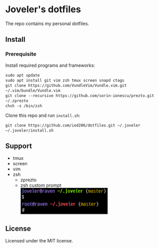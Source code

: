 # Joveler's dotfiles

The repo contains my personal dotfiles.

## Install

### Prerequisite

Install required programs and frameworks: 

```console
sudo apt update
sudo apt install git vim zsh tmux screen snapd ctags
git clone https://github.com/VundleVim/Vundle.vim.git ~/.vim/bundle/Vundle.vim
git clone --recursive https://github.com/sorin-ionescu/prezto.git ~/.zprezto
chsh -s /bin/zsh
```

Clone this repo and run `install.sh`:

```console
git clone https://github.com/ied206/dotfiles.git ~/.joveler
~/.joveler/install.sh
```

## Support

- tmux
- screen
- vim
- zsh
    - zprezto
    - zsh custom prompt  
    ![zsh custom prompt screenshot](./image/zsh-custom-prompt.png)

## License

Licensed under the MIT license.

